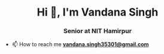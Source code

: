 <h1 align="center">Hi 👋, I'm Vandana Singh</h1>
<h3 align="center">Senior at NIT Hamirpur</h3>


- 📫 How to reach me **vandana.singh35301@gmail.com**
